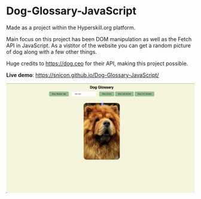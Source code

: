 # Dog-Glossary-JavaScript
Made as a project within the Hyperskill.org platform.

Main focus on this project has been DOM manipulation as well as the Fetch API in JavaScript. As a vistitor of the website you can get a random picture of dog along with a few other things.

Huge credits to https://dog.ceo for their API, making this project possible.

**Live demo**: https://snicon.github.io/Dog-Glossary-JavaScript/

![image](https://raw.githubusercontent.com/Snicon/Dog-Glossary-JavaScript/main/Screenshot%202023-06-26%20at%2022.29.23.png)
